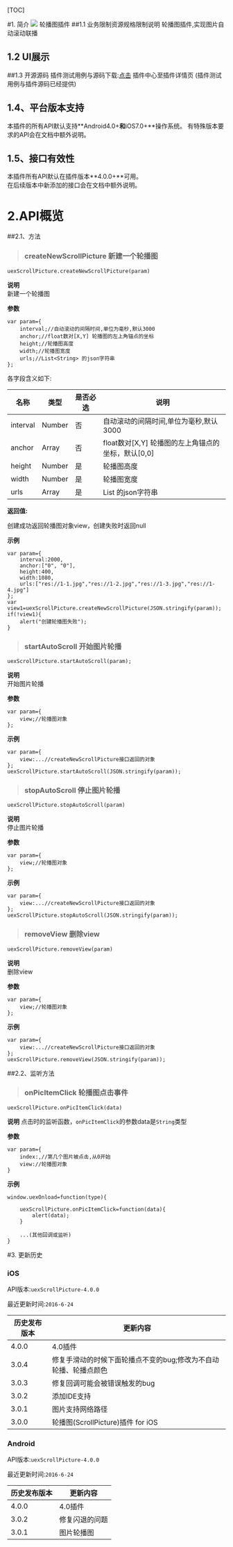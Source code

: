 [TOC]

#1. 简介 [![](http://appcan-download.oss-cn-beijing.aliyuncs.com/%E5%85%AC%E6%B5%8B%2Fgf.png)]()
轮播图插件
##1.1 业务限制资源规格限制说明
轮播图插件,实现图片自动滚动联播
## 1.2 UI展示
##1.3 开源源码
插件测试用例与源码下载:[点击](http://plugin.appcan.cn/details.html?id=433_index) 插件中心至插件详情页 (插件测试用例与插件源码已经提供) 


## 1.4、平台版本支持
本插件的所有API默认支持**Android4.0+**和**iOS7.0+**操作系统。 
有特殊版本要求的API会在文档中额外说明。

## 1.5、接口有效性
本插件所有API默认在插件版本**4.0.0+**可用。  
在后续版本中新添加的接口会在文档中额外说明。 

# 2.API概览  
##2.1、方法  
>### createNewScrollPicture   新建一个轮播图
`uexScrollPicture.createNewScrollPicture(param)`

**说明**  
新建一个轮播图

**参数**

```
var param={
	interval;//自动滚动的间隔时间,单位为毫秒,默认3000
	anchor;//float数对[X,Y] 轮播图的左上角锚点的坐标
	height;//轮播图高度
	width;//轮播图宽度
	urls;//List<String> 的json字符串
};
```

各字段含义如下:

| 名称 | 类型  | 是否必选  |  说明 |
| ----- | ----- | ----- | ----- |
| interval | Number | 否 | 自动滚动的间隔时间,单位为毫秒,默认3000 |
| anchor | Array | 否 | float数对[X,Y] 轮播图的左上角锚点的坐标，默认[0,0] |
| height | Number | 是 | 轮播图高度 |
| width | Number | 是 | 轮播图宽度 |
| urls | Array | 是 | List<String> 的json字符串 |

**返回值:**

创建成功返回轮播图对象view，创建失败时返回null

**示例**

```
var param={
	interval:2000,
	anchor:["0", "0"],
	height:400,
	width:1080,
	urls:["res://1-1.jpg","res://1-2.jpg","res://1-3.jpg","res://1-4.jpg"]
};
var view1=uexScrollPicture.createNewScrollPicture(JSON.stringify(param));
if(!view1){
	alert("创建轮播图失败");
}

```

>### startAutoScroll   开始图片轮播

`uexScrollPicture.startAutoScroll(param);`

**说明**  
开始图片轮播

**参数**

```
var param={
	view;//轮播图对象
};
```

**示例**

```
var param={
	view:...//createNewScrollPicture接口返回的对象
};
uexScrollPicture.startAutoScroll(JSON.stringify(param));
```

>### stopAutoScroll   停止图片轮播
`uexScrollPicture.stopAutoScroll(param)`

**说明**  
停止图片轮播

**参数**
```
var param={
	view;//轮播图对象
};
```

**示例**

```
var param={
	view:...//createNewScrollPicture接口返回的对象
};
uexScrollPicture.stopAutoScroll(JSON.stringify(param));
```

>### removeView   删除view
`uexScrollPicture.removeView(param)`

**说明**  
删除view

**参数**
```
var param={
	view;//轮播图对象
};
```

**示例**

```
var param={
	view:...//createNewScrollPicture接口返回的对象
};
uexScrollPicture.removeView(JSON.stringify(param));
```


##2.2、监听方法

>### onPicItemClick 轮播图点击事件

`uexScrollPicture.onPicItemClick(data)`

**说明**
点击时的监听函数，`onPicItemClick`的参数data是`String`类型

**参数**

```
var param={
	index:,//第几个图片被点击,从0开始
	view://轮播图对象
}
```
 

**示例**

```
window.uexOnload=function(type){
	
	uexScrollPicture.onPicItemClick=function(data){
		alert(data);
	}

	...(其他回调或监听)
}
```

#3. 更新历史

### iOS

API版本:`uexScrollPicture-4.0.0`

最近更新时间:`2016-6-24`

| 历史发布版本 | 更新内容 |
| ----- | ----- |
| 4.0.0 | 4.0插件|
| 3.0.4 | 修复手滑动的时候下面轮播点不变的bug;修改为不自动轮播、轮播点颜色 |
| 3.0.3 | 修复回调可能会被错误触发的bug |
| 3.0.2 | 添加IDE支持 |
| 3.0.1 | 图片支持网络路径 |
| 3.0.0 | 轮播图(ScrollPicture)插件 for iOS |

### Android
API版本:`uexScrollPicture-4.0.0`

最近更新时间:`2016-6-24`

| 历史发布版本 | 更新内容 |
| ----- | ----- |
| 4.0.0 | 4.0插件|
| 3.0.2 | 修复闪退的问题 |
| 3.0.1 | 图片轮播图 |
